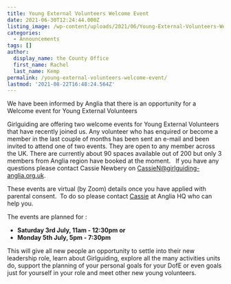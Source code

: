 ```yaml
---
title: Young External Volunteers Welcome Event
date: 2021-06-30T12:24:44.000Z
listing_image: /wp-content/uploads/2021/06/Young-External-Volunteers-Welcome-Events-250x250.jpg
categories:
  - Announcements
tags: []
author:
  display_name: the County Office
  first_name: Rachel
  last_name: Kemp
permalink: /young-external-volunteers-welcome-event/
lastmod: '2021-08-22T16:48:24.564Z'
---
```

We have been informed by Anglia that there is an opportunity for a Welcome event for Young External Volunteers

Girlguiding are offering two welcome events for Young External Volunteers that have recently joined us. Any volunteer who has enquired or become a member in the last couple of months has been sent an e-mail and been invited to attend one of two events. They are open to any member across the UK. There are currently about 90 spaces available out of 200 but only 3 members from Anglia region have booked at the moment.   If you have any questions please contact Cassie Newbery on <a href="mailto:CassieN@girlguiding-anglia.org.uk">CassieN@girlguiding-anglia.org.uk</a>.

These events are virtual (by Zoom) details once you have applied with parental consent.  To do so please contact <a href="mailto:CassieN@girlguiding-anglia.org.uk">Cassie</a> at Anglia HQ who can help you.

The events are planned for :

- <strong>Saturday 3rd July, 11am - 12:30pm or</strong>
- <strong>Monday 5th July, 5pm - 7:30pm</strong>

This will give all new people an opportunity to settle into their new leadership role, learn about Girlguiding, explore all the many activities units do, support the planning of your personal goals for your DofE or even goals just for yourself in your role and meet other new young volunteers.
